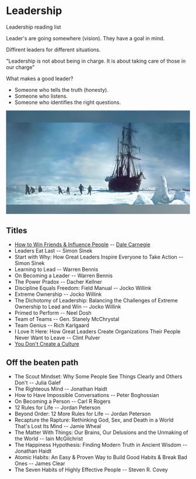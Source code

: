 # Leadership
Leadership reading list

Leader's are going somewhere (vision). They have a goal in mind.

Diffirent leaders for different situations.

"Leadership is not about being in charge. It is about taking care of those in our charge"

What makes a good leader?

- Someone who tells the truth (honesty).
- Someone who listens.
- Someone who identifies the right questions.
 

![Shackeltons-1914-expedition](./images/Shackeltons-1914-expedition.jpg)

## Titles

- [How to Win Friends & Influence People](https://github.com/DavidGeeraerts/Leadership/blob/main/doc/How%20to%20Win%20Friends%20%26%20Influence%20People.md) -- [Dale Carnegie](https://en.wikipedia.org/wiki/Dale_Carnegie)
- Leaders Eat Last -- Simon Sinek
- Start with Why: How Great Leaders Inspire Everyone to Take Action -- Simon Sinek
- Learning to Lead -- Warren Bennis
- On Becoming a Leader -- Warren Bennis
- The Power Pradox -- Dacher Kellner
- Discipline Equals Freedom: Field Manual -- Jocko Willink
- Extreme Ownership -- Jocko Willink
- The Dichotomy of Leadership: Balancing the Challenges of Extreme Ownership to Lead and Win -- Jocko Willink
- Primed to Perform -- Neel Dosh
- Team of Teams -- Gen. Stanely McChrystal
- Team Genius -- Rich Karlgaard
- I Love It Here: How Great Leaders Create Organizations Their People Never Want to Leave -- Clint Pulver
- [You Don't Create a Culture](https://youtu.be/MwHK6oaxyrM?si=sf8T2XmXxWbjmIze)


## Off the beaten path

- The Scout Mindset: Why Some People See Things Clearly and Others Don't -- Julia Galef
- The Righteous Mind -- Jonathan Haidt
- How to Have Impossible Conversations -- Peter Boghossian
- On Becoming a Person -- Carl R Rogers
- 12 Rules for Life -- Jordan Peterson
- Beyond Order: 12 More Rules for Life -- Jordan Peterson
- Recapture the Rapture: Rethinking God, Sex, and Death in a World That's Lost Its Mind -- Jamie Wheal
- The Matter With Things: Our Brains, Our Delusions and the Unmaking of the World -- Iain McGilchrist
- The Happiness Hypothesis: Finding Modern Truth in Ancient Wisdom -- Jonathan Haidt
- Atomic Habits: An Easy & Proven Way to Build Good Habits & Break Bad Ones -- James Clear
- The Seven Habits of Highly Effective People -- Steven R. Covey
